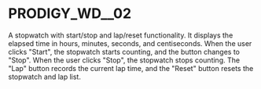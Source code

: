 # PRODIGY_WD__02
A stopwatch with start/stop and lap/reset functionality. It displays the elapsed time in hours, minutes, seconds, and centiseconds. When the user clicks "Start", the stopwatch starts counting, and the button changes to "Stop". When the user clicks "Stop", the stopwatch stops counting. The "Lap" button records the current lap time, and the "Reset" button resets the stopwatch and lap list.
